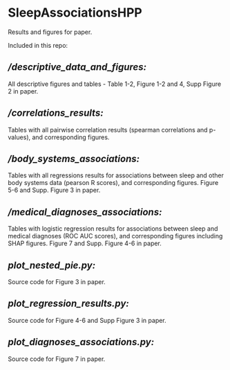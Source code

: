 # SleepAssociationsHPP

Results and figures for paper.

Included in this repo:

## _/descriptive_data_and_figures:_
  
All descriptive figures and tables - Table 1-2, Figure 1-2 and 4, Supp Figure 2 in paper.

## _/correlations_results:_
  
Tables with all pairwise correlation results (spearman correlations and p-values), and corresponding figures.
  
## _/body_systems_associations:_
  
Tables with all regressions results for associations between sleep and other body systems data (pearson R scores), and corresponding figures.
Figure 5-6 and Supp. Figure 3 in paper.
  
## _/medical_diagnoses_associations:_

Tables with logistic regression results for associations between sleep and medical diagnoses (ROC AUC scores), and corresponding figures including SHAP figures.
Figure 7 and Supp. Figure 4-6 in paper.

  
## _plot_nested_pie.py:_
  
Source code for Figure 3 in paper.
  
## _plot_regression_results.py:_
  
Source code for Figure 4-6 and Supp Figure 3 in paper.

## _plot_diagnoses_associations.py:_
  
Source code for Figure 7 in paper.

